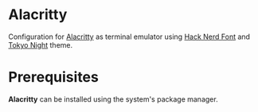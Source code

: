 # Alacritty
Configuration for [Alacritty](https://alacritty.org/) as terminal emulator using [Hack Nerd Font](https://www.nerdfonts.com/) and [Tokyo Night](https://github.com/folke/tokyonight.nvim) theme.

# Prerequisites
**Alacritty** can be installed using the system's package manager.
